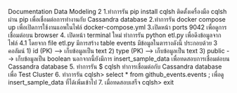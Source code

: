 Documentation Data Modeling 2
1.ทำการรัน pip install cqlsh ติดตั้งเครื่องมือ cqlsh ผ่าน pip เพื่อเชื่อมต่อการทำงานกับ Cassandra database
2.ทำการรัน docker compose up เพื่อเปิดการใช้งานแอพในไฟล์ docker-compose.yml
3.เปิดหน้า ports 9042 เพื่อดูการเชื่อมต่อบน browser 
4. เปิดหน้า terminal ใหม่ ทำการรัน python etl.py เพื่อดึงข้อมูลจากไฟล์
 	4.1 โดยจาก file etl.py มีการสร้าง table events  มีข้อมูลในตารางดังนี้ ประกอบด้วย 3 คอลัมน์
      	   1)  id  (PK)  --> เก็บข้อมูลเป็น  text 
   	       2)  type (PK) --> เก็บข้อมูลเป็น text 
     	   3)  public --> เก็บข้อมูลเป็น boolean 
      นอกจากนี้ยังมีการ insert_sample_data เพื่อทดสอบการเชื่อมต่อบน Cassandra database
5. ทำการรัน $ cqlsh ทำการเชื่อมต่อกับ Cassandra database เพื่อ Test Cluster
6. ทำการรัน cqlsh> select * from github_events.events ; เพื่อดู insert_sample_data ที่ได้เพิ่มเข้าไป
7. เมื่อทดสอบเสร็จ cqlsh> exit 